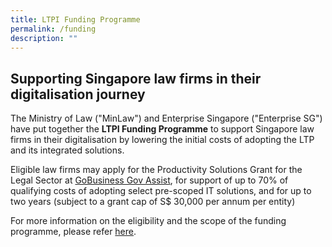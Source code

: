 ```yaml
---
title: LTPI Funding Programme
permalink: /funding
description: ""
---
```

## Supporting Singapore law firms in their digitalisation journey

The Ministry of Law ("MinLaw") and Enterprise Singapore ("Enterprise SG") have put together the **LTPI Funding Programme** to support Singapore law firms in their digitalisation by lowering the initial costs of adopting the LTP and its integrated solutions.

Eligible law firms may apply for the Productivity Solutions Grant for the Legal Sector at [GoBusiness Gov Assist](https://www.gobusiness.gov.sg/productivity-solutions-grant/itsolution/legal/), for support of up to 70% of qualifying costs of adopting select pre-scoped IT solutions, and for up to two years (subject to a grant cap of S$ 30,000 per annum per entity)

For more information on the eligibility and the scope of the funding programme, please refer [here](/files/LTPI%20Funding%20Programme.pdf).